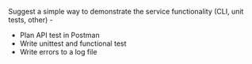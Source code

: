 Suggest a simple way to demonstrate the service functionality (CLI, unit tests, other) - 

- Plan API test in Postman
- Write unittest and functional test
- Write errors to a log file
